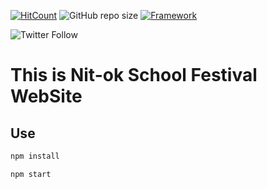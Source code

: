 [![HitCount](http://hits.dwyl.io/kakao1839/nitok-school-fes2019.svg)](http://hits.dwyl.io/kakao1839/nitok-school-fes2019)
![GitHub repo size](https://img.shields.io/github/repo-size/kakao1839/nitok-school-fes2019)
[![Framework](https://img.shields.io/badge/-React-70B8D1.svg?logo=react&style=popout)](https://reactjs.org)

![Twitter Follow](https://img.shields.io/twitter/follow/e381x?style=social)
# This is Nit-ok School Festival WebSite

## Use
```bash
npm install
```
```bash
npm start
```
